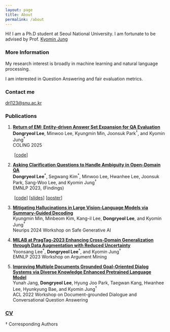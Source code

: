 ```yaml
---
layout: page
title: About
permalink: /about
---
```



Hi! I am a Ph.D student at Seoul National University. I am fortunate to be advised by Prof. [Kyomin Jung](http://milab.snu.ac.kr/kjung/index.html)

### More Information

My research interest is broadly in machine learning and natural language processing. 

I am interested in Question Answering and fair evaluation metrics.

### Contact me

[drl123@snu.ac.kr](mailto:drl123@snu.ac.kr)

### Publications
1. **[Return of EM: Entity-driven Answer Set Expansion for QA Evaluation](https://arxiv.org/abs/2404.15650)**\
**Dongryeol Lee**, Minwoo Lee, Kyungmin Min, Joonsuk Park<sup>&dagger;</sup>, and Kyomin Jung<sup>&dagger;</sup>\
COLING 2025

 &emsp;&emsp;[[code](https://github.com/DongryeolLee96/ENTQA)]

2. **[Asking Clarification Questions to Handle Ambiguity in Open-Domain QA](https://aclanthology.org/2023.findings-emnlp.772/)**\
**Dongryeol Lee**<sup>\*</sup>, Segwang Kim<sup>\*</sup>, Minwoo Lee, Hwanhee Lee, Joonsuk Park, Sang-Woo Lee, and Kyomin Jung<sup>&dagger;</sup>\
EMNLP 2023, (Findings)

 &emsp;&emsp;[[code](https://github.com/DongryeolLee96/AskCQ)] [[slides](https://dongryeollee96.github.io/pdf/EMNLP2023_AskCQ_slides.pdf)] [[poster](https://dongryeollee96.github.io/pdf/EMNLP2023_AskCQ_A0_Poster.pdf)]

3. **[Mitigating Hallucinations in Large Vision-Language Models via Summary-Guided Decoding](https://arxiv.org/abs/2410.13321)**\
   Kyungmin Min, Minbeom Kim, Kang-il Lee, **Dongryeol Lee**, and Kyomin Jung<sup>&dagger;</sup>\
   Neurips 2024 Workshop on Safe Generative AI

4. **[MILAB at PragTag-2023 Enhancing Cross-Domain Generalization through Data Augmentation with Reduced Uncertainty](https://aclanthology.org/2023.argmining-1.24/)**\
   Yoonsang Lee<sup>\*</sup>, **Dongryeol Lee**<sup>\*</sup>, and Kyomin Jung<sup>&dagger;</sup>\
   EMNLP 2023 Workshop on Argument Mining

5. **[Improving Multiple Documents Grounded Goal-Oriented Dialog Systems via Diverse Knowledge Enhanced Pretrained Language Model](https://aclanthology.org/2022.dialdoc-1.15/)**\
   Yunah Jang, **Dongryeol Lee**, Hyung Joo Park, Taegwan Kang, Hwanhee Lee, Hyunkyung Bae, and Kyomin Jung<sup>&dagger;</sup>\
   ACL 2022 Workshop on Document-grounded Dialogue and Conversational Question Answering

### [CV](https://dongryeollee96.github.io/pdf/dongryeollee_cv.pdf)

&dagger; Corresponding Authors

